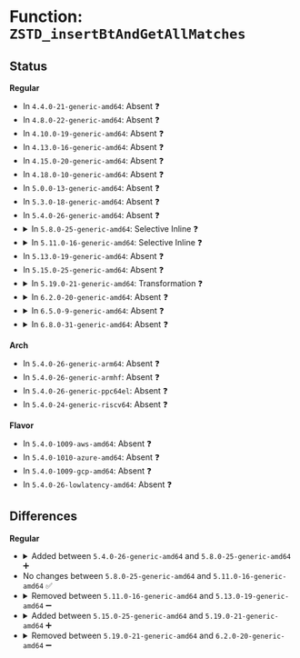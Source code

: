 # Function: <code>ZSTD_insertBtAndGetAllMatches</code>

## Status
<b>Regular</b>
<ul>
<li>
In <code>4.4.0-21-generic-amd64</code>: Absent ❓
</li>
<li>
In <code>4.8.0-22-generic-amd64</code>: Absent ❓
</li>
<li>
In <code>4.10.0-19-generic-amd64</code>: Absent ❓
</li>
<li>
In <code>4.13.0-16-generic-amd64</code>: Absent ❓
</li>
<li>
In <code>4.15.0-20-generic-amd64</code>: Absent ❓
</li>
<li>
In <code>4.18.0-10-generic-amd64</code>: Absent ❓
</li>
<li>
In <code>5.0.0-13-generic-amd64</code>: Absent ❓
</li>
<li>
In <code>5.3.0-18-generic-amd64</code>: Absent ❓
</li>
<li>
In <code>5.4.0-26-generic-amd64</code>: Absent ❓
</li>
<li>
<details>
<summary>In <code>5.8.0-25-generic-amd64</code>: Selective Inline ❓</summary>

```c
U32 ZSTD_insertBtAndGetAllMatches(ZSTD_CCtx * zc, const const BYTE * ip, const const BYTE * iLimit, U32 nbCompares, const U32 mls, U32 extDict, ZSTD_match_t * matches, const U32 minMatchLen)
```

```json
{
  "name": "ZSTD_insertBtAndGetAllMatches",
  "collision_type": "Unique Static",
  "inline_type": "Selective",
  "funcs": [
    {
      "addr": 18446744071584882483,
      "name": "ZSTD_insertBtAndGetAllMatches",
      "external": false,
      "loc": "lib/zstd/zstd_opt.h:235",
      "file": "lib/zstd/compress.c",
      "inline": "not declared, inlined",
      "caller_inline": [
        "lib/zstd/compress.c:ZSTD_BtGetAllMatches_selectMLS",
        "lib/zstd/compress.c:ZSTD_BtGetAllMatches_selectMLS"
      ],
      "caller_func": [
        "lib/zstd/compress.c:ZSTD_BtGetAllMatches_selectMLS_extDict",
        "lib/zstd/compress.c:ZSTD_BtGetAllMatches_selectMLS"
      ]
    }
  ],
  "symbols": [
    {
      "addr": 18446744071584827056,
      "name": "ZSTD_insertBtAndGetAllMatches",
      "section": ".text",
      "bind": "STB_LOCAL",
      "size": 1399
    }
  ]
}
```
</details>
</li>
<li>
<details>
<summary>In <code>5.11.0-16-generic-amd64</code>: Selective Inline ❓</summary>

```c
U32 ZSTD_insertBtAndGetAllMatches(ZSTD_CCtx * zc, const const BYTE * ip, const const BYTE * iLimit, U32 nbCompares, const U32 mls, U32 extDict, ZSTD_match_t * matches, const U32 minMatchLen)
```

```json
{
  "name": "ZSTD_insertBtAndGetAllMatches",
  "collision_type": "Unique Static",
  "inline_type": "Selective",
  "funcs": [
    {
      "addr": 18446744071585005108,
      "name": "ZSTD_insertBtAndGetAllMatches",
      "external": false,
      "loc": "lib/zstd/zstd_opt.h:235",
      "file": "lib/zstd/compress.c",
      "inline": "not declared, inlined",
      "caller_inline": [
        "lib/zstd/compress.c:ZSTD_BtGetAllMatches_selectMLS_extDict",
        "lib/zstd/compress.c:ZSTD_BtGetAllMatches_selectMLS_extDict",
        "lib/zstd/compress.c:ZSTD_BtGetAllMatches_selectMLS_extDict",
        "lib/zstd/compress.c:ZSTD_BtGetAllMatches_selectMLS",
        "lib/zstd/compress.c:ZSTD_BtGetAllMatches_selectMLS",
        "lib/zstd/compress.c:ZSTD_BtGetAllMatches_selectMLS"
      ],
      "caller_func": [
        "lib/zstd/compress.c:ZSTD_BtGetAllMatches_selectMLS_extDict",
        "lib/zstd/compress.c:ZSTD_BtGetAllMatches_selectMLS"
      ]
    }
  ],
  "symbols": [
    {
      "addr": 18446744071584980832,
      "name": "ZSTD_insertBtAndGetAllMatches",
      "section": ".text",
      "bind": "STB_LOCAL",
      "size": 1594
    }
  ]
}
```
</details>
</li>
<li>
In <code>5.13.0-19-generic-amd64</code>: Absent ❓
</li>
<li>
In <code>5.15.0-25-generic-amd64</code>: Absent ❓
</li>
<li>
<details>
<summary>In <code>5.19.0-21-generic-amd64</code>: Transformation ❓</summary>

```c
U32 ZSTD_insertBtAndGetAllMatches(ZSTD_match_t * matches, ZSTD_matchState_t * ms, U32 * nextToUpdate3, const const BYTE * ip, const const BYTE * iLimit, const ZSTD_dictMode_e dictMode, const U32 * rep, const U32 ll0, const U32 lengthToBeat, const U32 mls)
```

```json
{
  "name": "ZSTD_insertBtAndGetAllMatches",
  "collision_type": "Unique Static",
  "inline_type": "No",
  "funcs": [
    {
      "addr": 0,
      "name": "ZSTD_insertBtAndGetAllMatches",
      "external": false,
      "loc": "lib/zstd/compress/zstd_opt.c:521",
      "file": "lib/zstd/compress/zstd_opt.c",
      "inline": "seen, unknown",
      "caller_inline": [],
      "caller_func": [
        "lib/zstd/compress/zstd_opt.c:ZSTD_BtGetAllMatches"
      ]
    }
  ],
  "symbols": [
    {
      "addr": 18446744071586470272,
      "name": "ZSTD_insertBtAndGetAllMatches",
      "section": ".text",
      "bind": "STB_LOCAL",
      "size": 5111
    },
    {
      "addr": 18446744071594193647,
      "name": "ZSTD_insertBtAndGetAllMatches.cold",
      "section": ".text",
      "bind": "STB_LOCAL",
      "size": 712
    }
  ]
}
```
</details>
</li>
<li>
<details>
<summary>In <code>6.2.0-20-generic-amd64</code>: Absent ❓</summary>

```json
{
  "name": "ZSTD_insertBtAndGetAllMatches",
  "collision_type": "Unique Static",
  "inline_type": "Full",
  "funcs": [
    {
      "addr": 18446744071587654270,
      "name": "ZSTD_insertBtAndGetAllMatches",
      "external": false,
      "loc": "lib/zstd/compress/zstd_opt.c:556",
      "file": "lib/zstd/compress/zstd_opt.c",
      "inline": "declared, inlined",
      "caller_inline": [
        "lib/zstd/compress/zstd_opt.c:ZSTD_btGetAllMatches_dictMatchState_6",
        "lib/zstd/compress/zstd_opt.c:ZSTD_btGetAllMatches_dictMatchState_5",
        "lib/zstd/compress/zstd_opt.c:ZSTD_btGetAllMatches_dictMatchState_4",
        "lib/zstd/compress/zstd_opt.c:ZSTD_btGetAllMatches_dictMatchState_3",
        "lib/zstd/compress/zstd_opt.c:ZSTD_btGetAllMatches_extDict_6",
        "lib/zstd/compress/zstd_opt.c:ZSTD_btGetAllMatches_extDict_5",
        "lib/zstd/compress/zstd_opt.c:ZSTD_btGetAllMatches_extDict_4",
        "lib/zstd/compress/zstd_opt.c:ZSTD_btGetAllMatches_extDict_3",
        "lib/zstd/compress/zstd_opt.c:ZSTD_btGetAllMatches_noDict_6",
        "lib/zstd/compress/zstd_opt.c:ZSTD_btGetAllMatches_noDict_5",
        "lib/zstd/compress/zstd_opt.c:ZSTD_btGetAllMatches_noDict_4",
        "lib/zstd/compress/zstd_opt.c:ZSTD_btGetAllMatches_noDict_3"
      ],
      "caller_func": []
    }
  ],
  "symbols": []
}
```
</details>
</li>
<li>
<details>
<summary>In <code>6.5.0-9-generic-amd64</code>: Absent ❓</summary>

```json
{
  "name": "ZSTD_insertBtAndGetAllMatches",
  "collision_type": "Unique Static",
  "inline_type": "Full",
  "funcs": [
    {
      "addr": 18446744071587919563,
      "name": "ZSTD_insertBtAndGetAllMatches",
      "external": false,
      "loc": "lib/zstd/compress/zstd_opt.c:556",
      "file": "lib/zstd/compress/zstd_opt.c",
      "inline": "declared, inlined",
      "caller_inline": [
        "lib/zstd/compress/zstd_opt.c:ZSTD_btGetAllMatches_dictMatchState_6",
        "lib/zstd/compress/zstd_opt.c:ZSTD_btGetAllMatches_dictMatchState_5",
        "lib/zstd/compress/zstd_opt.c:ZSTD_btGetAllMatches_dictMatchState_4",
        "lib/zstd/compress/zstd_opt.c:ZSTD_btGetAllMatches_dictMatchState_3",
        "lib/zstd/compress/zstd_opt.c:ZSTD_btGetAllMatches_extDict_6",
        "lib/zstd/compress/zstd_opt.c:ZSTD_btGetAllMatches_extDict_5",
        "lib/zstd/compress/zstd_opt.c:ZSTD_btGetAllMatches_extDict_4",
        "lib/zstd/compress/zstd_opt.c:ZSTD_btGetAllMatches_extDict_3",
        "lib/zstd/compress/zstd_opt.c:ZSTD_btGetAllMatches_noDict_6",
        "lib/zstd/compress/zstd_opt.c:ZSTD_btGetAllMatches_noDict_5",
        "lib/zstd/compress/zstd_opt.c:ZSTD_btGetAllMatches_noDict_4",
        "lib/zstd/compress/zstd_opt.c:ZSTD_btGetAllMatches_noDict_3"
      ],
      "caller_func": []
    }
  ],
  "symbols": []
}
```
</details>
</li>
<li>
<details>
<summary>In <code>6.8.0-31-generic-amd64</code>: Absent ❓</summary>

```json
{
  "name": "ZSTD_insertBtAndGetAllMatches",
  "collision_type": "Unique Static",
  "inline_type": "Full",
  "funcs": [
    {
      "addr": 18446744071588254347,
      "name": "ZSTD_insertBtAndGetAllMatches",
      "external": false,
      "loc": "lib/zstd/compress/zstd_opt.c:556",
      "file": "lib/zstd/compress/zstd_opt.c",
      "inline": "declared, inlined",
      "caller_inline": [
        "lib/zstd/compress/zstd_opt.c:ZSTD_btGetAllMatches_dictMatchState_6",
        "lib/zstd/compress/zstd_opt.c:ZSTD_btGetAllMatches_dictMatchState_5",
        "lib/zstd/compress/zstd_opt.c:ZSTD_btGetAllMatches_dictMatchState_4",
        "lib/zstd/compress/zstd_opt.c:ZSTD_btGetAllMatches_dictMatchState_3",
        "lib/zstd/compress/zstd_opt.c:ZSTD_btGetAllMatches_extDict_6",
        "lib/zstd/compress/zstd_opt.c:ZSTD_btGetAllMatches_extDict_5",
        "lib/zstd/compress/zstd_opt.c:ZSTD_btGetAllMatches_extDict_4",
        "lib/zstd/compress/zstd_opt.c:ZSTD_btGetAllMatches_extDict_3",
        "lib/zstd/compress/zstd_opt.c:ZSTD_btGetAllMatches_noDict_6",
        "lib/zstd/compress/zstd_opt.c:ZSTD_btGetAllMatches_noDict_5",
        "lib/zstd/compress/zstd_opt.c:ZSTD_btGetAllMatches_noDict_4",
        "lib/zstd/compress/zstd_opt.c:ZSTD_btGetAllMatches_noDict_3"
      ],
      "caller_func": []
    }
  ],
  "symbols": []
}
```
</details>
</li>
</ul>
<b>Arch</b>
<ul>
<li>
In <code>5.4.0-26-generic-arm64</code>: Absent ❓
</li>
<li>
In <code>5.4.0-26-generic-armhf</code>: Absent ❓
</li>
<li>
In <code>5.4.0-26-generic-ppc64el</code>: Absent ❓
</li>
<li>
In <code>5.4.0-24-generic-riscv64</code>: Absent ❓
</li>
</ul>
<b>Flavor</b>
<ul>
<li>
In <code>5.4.0-1009-aws-amd64</code>: Absent ❓
</li>
<li>
In <code>5.4.0-1010-azure-amd64</code>: Absent ❓
</li>
<li>
In <code>5.4.0-1009-gcp-amd64</code>: Absent ❓
</li>
<li>
In <code>5.4.0-26-lowlatency-amd64</code>: Absent ❓
</li>
</ul>

## Differences
<b>Regular</b>
<ul>
<li>
<details>
<summary>Added between <code>5.4.0-26-generic-amd64</code> and <code>5.8.0-25-generic-amd64</code> ➕</summary>

```c
U32 ZSTD_insertBtAndGetAllMatches(ZSTD_CCtx * zc, const const BYTE * ip, const const BYTE * iLimit, U32 nbCompares, const U32 mls, U32 extDict, ZSTD_match_t * matches, const U32 minMatchLen)
```
</details>
</li>
<li>
No changes between <code>5.8.0-25-generic-amd64</code> and <code>5.11.0-16-generic-amd64</code> ✅
</li>
<li>
<details>
<summary>Removed between <code>5.11.0-16-generic-amd64</code> and <code>5.13.0-19-generic-amd64</code> ➖</summary>

```c
U32 ZSTD_insertBtAndGetAllMatches(ZSTD_CCtx * zc, const const BYTE * ip, const const BYTE * iLimit, U32 nbCompares, const U32 mls, U32 extDict, ZSTD_match_t * matches, const U32 minMatchLen)
```
</details>
</li>
<li>
<details>
<summary>Added between <code>5.15.0-25-generic-amd64</code> and <code>5.19.0-21-generic-amd64</code> ➕</summary>

```c
U32 ZSTD_insertBtAndGetAllMatches(ZSTD_match_t * matches, ZSTD_matchState_t * ms, U32 * nextToUpdate3, const const BYTE * ip, const const BYTE * iLimit, const ZSTD_dictMode_e dictMode, const U32 * rep, const U32 ll0, const U32 lengthToBeat, const U32 mls)
```
</details>
</li>
<li>
<details>
<summary>Removed between <code>5.19.0-21-generic-amd64</code> and <code>6.2.0-20-generic-amd64</code> ➖</summary>

```c
U32 ZSTD_insertBtAndGetAllMatches(ZSTD_match_t * matches, ZSTD_matchState_t * ms, U32 * nextToUpdate3, const const BYTE * ip, const const BYTE * iLimit, const ZSTD_dictMode_e dictMode, const U32 * rep, const U32 ll0, const U32 lengthToBeat, const U32 mls)
```
</details>
</li>
</ul>

